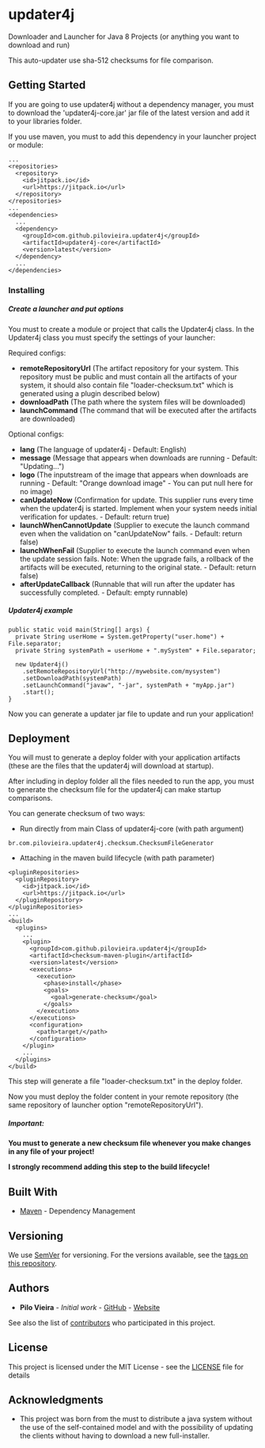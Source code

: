 # updater4j

Downloader and Launcher for Java 8 Projects (or anything you want to download and run)

This auto-updater use sha-512 checksums for file comparison.

## Getting Started

If you are going to use updater4j without a dependency manager,
you must to download the 'updater4j-core.jar' jar file of the latest version
and add it to your libraries folder.

If you use maven, you must to add this dependency in your launcher project or module:

```
...
<repositories>
  <repository>
    <id>jitpack.io</id>
    <url>https://jitpack.io</url>
  </repository>
</repositories>
...
<dependencies>
  ...
  <dependency>
    <groupId>com.github.pilovieira.updater4j</groupId>
    <artifactId>updater4j-core</artifactId>
    <version>latest</version>
  </dependency>
  ...
</dependencies>
```

### Installing

##### Create a launcher and put options

You must to create a module or project that calls the Updater4j class.
In the Updater4j class you must specify the settings of your launcher:

Required configs:
- **remoteRepositoryUrl** (The artifact repository for your system. This repository must be public and must contain all the artifacts of your system, it should also contain file "loader-checksum.txt" which is generated using a plugin described below)
- **downloadPath** (The path where the system files will be downloaded)
- **launchCommand** (The command that will be executed after the artifacts are downloaded)

Optional configs:
- **lang** (The language of updater4j - Default: English)
- **message** (Message that appears when downloads are running - Default: "Updating...")
- **logo** (The inputstream of the image that appears when downloads are running - Default: "Orange download image" - You can put null here for no image)
- **canUpdateNow** (Confirmation for update. This supplier runs every time when the updater4j is started. Implement when your system needs initial verification for updates. - Default: return true)
- **launchWhenCannotUpdate** (Supplier to execute the launch command even when the validation on "canUpdateNow" fails. - Default: return false)
- **launchWhenFail** (Supplier to execute the launch command even when the update session fails. Note: When the upgrade fails, a rollback of the artifacts will be executed, returning to the original state. - Default: return false)
- **afterUpdateCallback** (Runnable that will run after the updater has successfully completed. - Default: empty runnable)

##### Updater4j example

```
public static void main(String[] args) {
  private String userHome = System.getProperty("user.home") + File.separator;
  private String systemPath = userHome + ".mySystem" + File.separator;

  new Updater4j()
    .setRemoteRepositoryUrl("http://mywebsite.com/mysystem")
    .setDownloadPath(systemPath)
    .setLaunchCommand("javaw", "-jar", systemPath + "myApp.jar")
    .start();
}
```

Now you can generate a updater jar file to update and run your application! 

## Deployment

You will must to generate a deploy folder with your application artifacts
(these are the files that the updater4j will download at startup).  

After including in deploy folder all the files needed to run the app,
you must to generate the checksum file for the updater4j can make startup comparisons.

You can generate checksum of two ways:

- Run directly from main Class of updater4j-core (with path argument) 

```
br.com.pilovieira.updater4j.checksum.ChecksumFileGenerator
```

- Attaching in the maven build lifecycle (with path parameter)

```
<pluginRepositories>
  <pluginRepository>
    <id>jitpack.io</id>
    <url>https://jitpack.io</url>
  </pluginRepository>
</pluginRepositories>
...
<build>
  <plugins>
    ...
    <plugin>
      <groupId>com.github.pilovieira.updater4j</groupId>
      <artifactId>checksum-maven-plugin</artifactId>
      <version>latest</version>
      <executions>
        <execution>
          <phase>install</phase>
          <goals>
            <goal>generate-checksum</goal>
          </goals>
        </execution>
      </executions>
      <configuration>
        <path>target/</path>
      </configuration>
    </plugin>
    ...
  </plugins>
</build>
```

This step will generate a file "loader-checksum.txt" in the deploy folder.

Now you must deploy the folder content in your remote repository
(the same repository of launcher option "remoteRepositoryUrl"). 

##### Important:

**You must to generate a new checksum file whenever you make changes in any file of your project!**

**I strongly recommend adding this step to the build lifecycle!**

## Built With

* [Maven](https://maven.apache.org/) - Dependency Management

## Versioning

We use [SemVer](http://semver.org/) for versioning. For the versions available, see the [tags on this repository](https://github.com/pilovieira/updater4j/tags). 

## Authors

* **Pilo Vieira** - *Initial work* - [GitHub](https://github.com/pilovieira) - [Website](http://pilovieira.com.br)

See also the list of [contributors](https://github.com/your/project/contributors) who participated in this project.

## License

This project is licensed under the MIT License - see the [LICENSE](LICENSE) file for details

## Acknowledgments

* This project was born from the must to distribute a java system without the use of the self-contained model and with the possibility of updating the clients without having to download a new full-installer.
